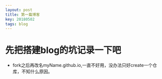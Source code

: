 ```yaml
---
layout: post
title: 第一篇博客
key: 20180502
tags: blog
---
```

# 先把搭建blog的坑记录一下吧

* fork之后再改名myName.github.io,一直不好用，没办法只好create一个仓库，不知什么原因。
